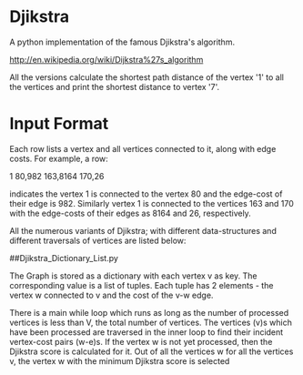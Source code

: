 Djikstra
========

A python implementation of the famous Djikstra's algorithm.

http://en.wikipedia.org/wiki/Dijkstra%27s_algorithm

All the versions calculate the shortest path distance of the vertex '1' to all the vertices and print the shortest distance to vertex '7'.

Input Format
========

Each row lists a vertex and all vertices connected to it, along with edge costs.
For example, a row: 

1	80,982	163,8164	170,26

indicates the vertex 1 is connected to the vertex 80 and the edge-cost of their edge is 982.
Similarly vertex 1 is connected to the vertices 163 and 170 with the edge-costs of their edges as 8164 and 26, respectively.

All the numerous variants of Djikstra; with different data-structures and different traversals of vertices are listed below:

##Djikstra_Dictionary_List.py

The Graph is stored as a dictionary with each vertex v as key. The corresponding value is a list of tuples. Each tuple has 2 elements - the vertex w connected to v and the cost of the v-w edge. 

There is a main while loop which runs as long as the number of processed vertices is less than V, the total number of vertices. The vertices (v)s which have been processed are traversed in the inner loop to find their incident vertex-cost pairs (w-e)s. If the vertex w is not yet processed, then the Djikstra score is calculated for it. Out of all the vertices w for all the vertices v, the vertex w with the minimum Djikstra score is selected

